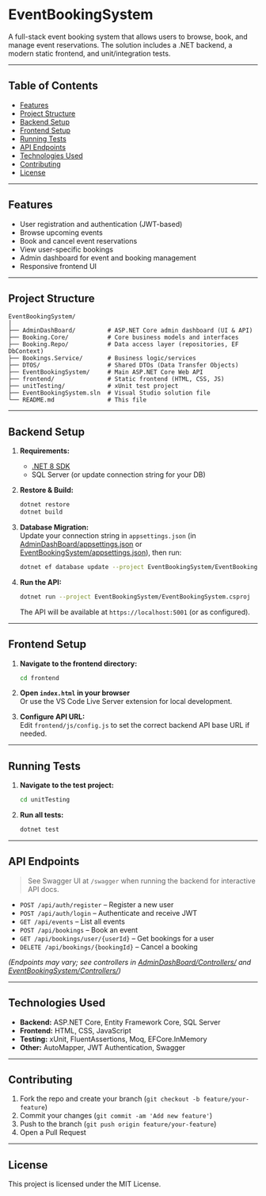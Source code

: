# EventBookingSystem

A full-stack event booking system that allows users to browse, book, and manage event reservations. The solution includes a .NET backend, a modern static frontend, and unit/integration tests.

---

## Table of Contents

- [Features](#features)
- [Project Structure](#project-structure)
- [Backend Setup](#backend-setup)
- [Frontend Setup](#frontend-setup)
- [Running Tests](#running-tests)
- [API Endpoints](#api-endpoints)
- [Technologies Used](#technologies-used)
- [Contributing](#contributing)
- [License](#license)

---

## Features

- User registration and authentication (JWT-based)
- Browse upcoming events
- Book and cancel event reservations
- View user-specific bookings
- Admin dashboard for event and booking management
- Responsive frontend UI

---

## Project Structure

```
EventBookingSystem/
│
├── AdminDashBoard/         # ASP.NET Core admin dashboard (UI & API)
├── Booking.Core/           # Core business models and interfaces
├── Booking.Repo/           # Data access layer (repositories, EF DbContext)
├── Bookings.Service/       # Business logic/services
├── DTOS/                   # Shared DTOs (Data Transfer Objects)
├── EventBookingSystem/     # Main ASP.NET Core Web API
├── frontend/               # Static frontend (HTML, CSS, JS)
├── unitTesting/            # xUnit test project
├── EventBookingSystem.sln  # Visual Studio solution file
└── README.md               # This file
```

---

## Backend Setup

1. **Requirements:**  
   - [.NET 8 SDK](https://dotnet.microsoft.com/download)
   - SQL Server (or update connection string for your DB)

2. **Restore & Build:**
   ```sh
   dotnet restore
   dotnet build
   ```

3. **Database Migration:**  
   Update your connection string in `appsettings.json` (in [AdminDashBoard/appsettings.json](AdminDashBoard/appsettings.json) or [EventBookingSystem/appsettings.json](EventBookingSystem/appsettings.json)), then run:
   ```sh
   dotnet ef database update --project EventBookingSystem/EventBookingSystem.csproj
   ```

4. **Run the API:**
   ```sh
   dotnet run --project EventBookingSystem/EventBookingSystem.csproj
   ```
   The API will be available at `https://localhost:5001` (or as configured).

---

## Frontend Setup

1. **Navigate to the frontend directory:**
   ```sh
   cd frontend
   ```

2. **Open `index.html` in your browser**  
   Or use the VS Code Live Server extension for local development.

3. **Configure API URL:**  
   Edit `frontend/js/config.js` to set the correct backend API base URL if needed.

---

## Running Tests

1. **Navigate to the test project:**
   ```sh
   cd unitTesting
   ```

2. **Run all tests:**
   ```sh
   dotnet test
   ```

---

## API Endpoints

> See Swagger UI at `/swagger` when running the backend for interactive API docs.

- `POST /api/auth/register` – Register a new user
- `POST /api/auth/login` – Authenticate and receive JWT
- `GET /api/events` – List all events
- `POST /api/bookings` – Book an event
- `GET /api/bookings/user/{userId}` – Get bookings for a user
- `DELETE /api/bookings/{bookingId}` – Cancel a booking

*(Endpoints may vary; see controllers in [AdminDashBoard/Controllers/](AdminDashBoard/Controllers/) and [EventBookingSystem/Controllers/](EventBookingSystem/Controllers/))*

---

## Technologies Used

- **Backend:** ASP.NET Core, Entity Framework Core, SQL Server
- **Frontend:** HTML, CSS, JavaScript
- **Testing:** xUnit, FluentAssertions, Moq, EFCore.InMemory
- **Other:** AutoMapper, JWT Authentication, Swagger

---

## Contributing

1. Fork the repo and create your branch (`git checkout -b feature/your-feature`)
2. Commit your changes (`git commit -am 'Add new feature'`)
3. Push to the branch (`git push origin feature/your-feature`)
4. Open a Pull Request

---

## License

This project is licensed under the MIT License.